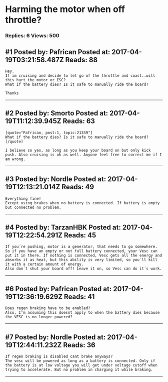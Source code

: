 # Harming the motor when off throttle?

### Replies: 6 Views: 500

## \#1 Posted by: Pafrican Posted at: 2017-04-19T03:21:58.487Z Reads: 88

```
Hey.
If im cruising and decide to let go of the throttle and coast..will this hurt the motor or ESC?
What if the battery dies? Is it safe to manually ride the board?

Thanks
```

---
## \#2 Posted by: Smorto Posted at: 2017-04-19T11:12:39.945Z Reads: 63

```
[quote="Pafrican, post:1, topic:21339"]
What if the battery dies? Is it safe to manually ride the board?
[/quote]

I believe so yes, as long as you keep your board on but only kick push. Also cruising is ok as well. Anyone feel free to correct me if I am wrong.
```

---
## \#3 Posted by: Nordle Posted at: 2017-04-19T12:13:21.014Z Reads: 49

```
Everything fine!
Except using brakes when no battery is connected. If battery is empty but connected no problem.
```

---
## \#4 Posted by: TarzanHBK Posted at: 2017-04-19T12:22:54.291Z Reads: 45

```
If you´re pushing, motor is a generator, that needs to go somewhere. So if you have an empty or not full battery connected, your Vesc can put it in there. If nothing is connected, Vesc gets all the energy and absorbs it as heat, but this ability is very limited, so you´ll kill it with a certain amount of energy.
Also don´t shut your board off! Leave it on, so Vesc can do it´s work.
```

---
## \#6 Posted by: Pafrican Posted at: 2017-04-19T12:36:19.629Z Reads: 41

```
Does regen braking have to be enabled?
Also, I'm assuming this doesnt apply to when the battery dies because the VESC is no longer powered?
```

---
## \#7 Posted by: Nordle Posted at: 2017-04-19T12:44:11.232Z Reads: 36

```
If regen braking is disabled cant brake anyways?
The vesc will be powered as long as a battery is connected. Only if the battery is at low voltage you will get under voltage cutoff when trying to accelerate. But no problem in charging it while braking.
```

---
